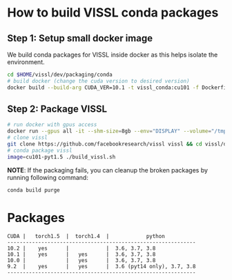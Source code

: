 # How to build VISSL conda packages

## Step 1: Setup small docker image

We build conda packages for VISSL inside docker as this helps isolate the environment.

```bash
cd $HOME/vissl/dev/packaging/conda
# build docker (change the cuda version to desired version)
docker build --build-arg CUDA_VER=10.1 -t vissl_conda:cu101 -f Dockerfile .
```

## Step 2: Package VISSL

```bash
# run docker with gpus access
docker run --gpus all -it --shm-size=8gb --env="DISPLAY" --volume="/tmp/.X11-unix:/tmp/.X11-unix:rw" vissl_conda:cu101
# clone vissl
git clone https://github.com/facebookresearch/vissl vissl && cd vissl/dev/packaging/conda
# conda package vissl
image=cu101-pyt1.5 ./build_vissl.sh
```

**NOTE**: If the packaging fails, you can cleanup the broken packages by running following command:
```bash
conda build purge
```

# Packages

```
CUDA |   torch1.5  |  torch1.4  |            python
-------------------------------------------------------------
10.2 |    yes      |            |  3.6, 3.7, 3.8
10.1 |    yes      |   yes      |  3.6, 3.7, 3.8
10.0 |             |   yes      |  3.6, 3.7, 3.8
9.2  |    yes      |   yes      |  3.6 (pyt14 only), 3.7, 3.8
-------------------------------------------------------------
```
